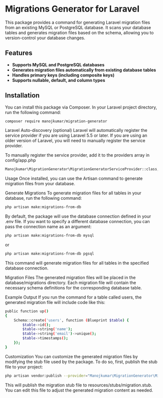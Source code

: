 # Migrations Generator for Laravel

This package provides a command for generating Laravel migration files from an existing MySQL or PostgreSQL database. It scans your database tables and generates migration files based on the schema, allowing you to version-control your database changes.

## Features

- **Supports MySQL and PostgreSQL databases**
- **Generates migration files automatically from existing database tables**
- **Handles primary keys (including composite keys)**
- **Supports nullable, default, and column types**

## Installation

You can install this package via Composer. In your Laravel project directory, run the following command:

```bash
composer require manojkumar/migration-generator
```


Laravel Auto-discovery (optional)
Laravel will automatically register the service provider if you are using Laravel 5.5 or later. If you are using an older version of Laravel, you will need to manually register the service provider.

To manually register the service provider, add it to the providers array in config/app.php

```bash
Manojkumar\MigrationGenerator\MigrationGeneratorServiceProvider::class,
```

Usage
Once installed, you can use the Artisan command to generate migration files from your database.

Generate Migrations
To generate migration files for all tables in your database, run the following command:

```bash
php artisan make:migrations-from-db
```

By default, the package will use the database connection defined in your .env file. If you want to specify a different database connection, you can pass the connection name as an argument:

```bash
php artisan make:migrations-from-db mysql
```
or

```bash
php artisan make:migrations-from-db pgsql
```

This command will generate migration files for all tables in the specified database connection.

Migration Files
The generated migration files will be placed in the database/migrations directory. Each migration file will contain the necessary schema definitions for the corresponding database table.

Example Output
If you run the command for a table called users, the generated migration file will include code like this:

```bash
public function up()
{
    Schema::create('users', function (Blueprint $table) {
        $table->id();
        $table->string('name');
        $table->string('email')->unique();
        $table->timestamps();
    });
}
```

Customization
You can customize the generated migration files by modifying the stub file used by the package. To do so, first, publish the stub file to your project:

```bash
php artisan vendor:publish --provider="Manojkumar\MigrationGenerator\MigrationGeneratorServiceProvider"
```

This will publish the migration stub file to resources/stubs/migration.stub. You can edit this file to adjust the generated migration content as needed.

